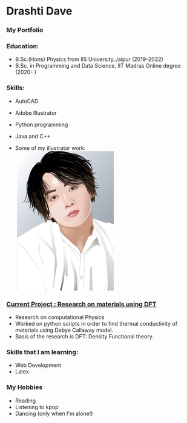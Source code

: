 # Drashti Dave
### My Portfolio

### Education:
- B.Sc.(Hons) Physics from IIS University,Jaipur (2019-2022)
- B.Sc. in Programming and Data Science, IIT Madras Online degree (2020- )

### Skills:
- AutoCAD
- Adobe Illustrator
- Python programming
- Java and C++

- Some of my illustrator work: \
![portrait](/images/portrait.PNG)


### [Current Project : Research on materials using DFT](https://www.sciencedirect.com/topics/physics-and-astronomy/density-functional-theory)
- Research on computational Physics
- Worked on python scripts in order to find thermal conductivity of materials using Debye Callaway model.
- Basis of the research is DFT: Density Functional theory.

### Skills that I am learning:
- Web Development
- Latex

### My Hobbies 
- Reading
- Listening to kpop
- Dancing (only when I'm alone!)
